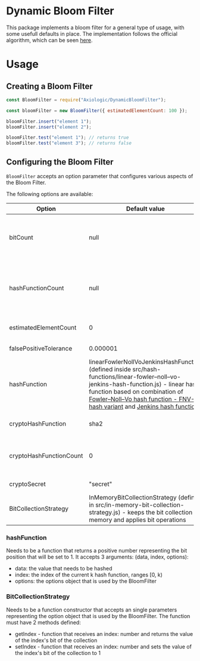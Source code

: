# Dynamic Bloom Filter

This package implements a bloom filter for a general type of usage, with some usefull defaults in place.
The implementation follows the official algorithm, which can be seen [here](https://en.wikipedia.org/wiki/Bloom_filter).

# Usage

## Creating a Bloom Filter

```js
const BloomFilter = require("Axiologic/DynamicBloomFilter");

const bloomFilter = new BloomFilter({ estimatedElementCount: 100 });

bloomFilter.insert("element 1");
bloomFilter.insert("element 2");

bloomFilter.test("element 1"); // returns true
bloomFilter.test("element 3"); // returns false
```

## Configuring the Bloom Filter

`BloomFilter` accepts an option parameter that configures various aspects of the Bloom Filter.

The following options are available:

| Option                  | Default value                                                                                                                                                                                                                                                                                                                                                                                         | Description                                                                                                                           |
| ----------------------- | ----------------------------------------------------------------------------------------------------------------------------------------------------------------------------------------------------------------------------------------------------------------------------------------------------------------------------------------------------------------------------------------------------- | ------------------------------------------------------------------------------------------------------------------------------------- |
| bitCount                | null                                                                                                                                                                                                                                                                                                                                                                                                  | bit count (represents the m variable from the algorithm) - if missing it will be computed based on estimatedElementCount              |
| hashFunctionCount       | null                                                                                                                                                                                                                                                                                                                                                                                                  | k hash functions count (represents the k variable from the algorithm) - if missing it will be computed based on estimatedElementCount |
| estimatedElementCount   | 0                                                                                                                                                                                                                                                                                                                                                                                                     | estimated number of elements from the collection                                                                                      |
| falsePositiveTolerance  | 0.000001                                                                                                                                                                                                                                                                                                                                                                                              | allowed probability of false positives                                                                                                |
| hashFunction            | linearFowlerNollVoJenkinsHashFunction (defined inside src/hash-functions/linear-fowler–noll–vo-jenkins-hash-function.js) - linear hash function based on combination of [Fowler–Noll–Vo hash function - FNV-1a hash variant](https://en.wikipedia.org/wiki/Fowler%E2%80%93Noll%E2%80%93Vo_hash_function#FNV-1a_hash) and [Jenkins hash function](https://en.wikipedia.org/wiki/Jenkins_hash_function) | default function that returns the element's hash                                                                                      |
| cryptoHashFunction      | sha2                                                                                                                                                                                                                                                                                                                                                                                                  | crypto hash function that returns the element's hash                                                                                  |
| cryptoHashFunctionCount | 0                                                                                                                                                                                                                                                                                                                                                                                                     | number of crypto hash functions to be used (will be used at first before the default hashFunction)                                    |
| cryptoSecret            | "secret"                                                                                                                                                                                                                                                                                                                                                                                              | crypto hash function secret                                                                                                           |
| BitCollectionStrategy   | InMemoryBitCollectionStrategy (defined in src/in-memory-bit-collection-strategy.js) - keeps the bit collection in memory and applies bit operations                                                                                                                                                                                                                                                   | strategy which interacts with the bit collection                                                                                      |


### hashFunction
Needs to be a function that returns a positive number representing the bit position that will be set to 1. It accepts 3 arguments: (data, index, options):
- data: the value that needs to be hashed
- index: the index of the current k hash function, ranges [0, k)
- options: the options object that is used by the BloomFilter

### BitCollectionStrategy
Needs to be a function constructor that accepts an single parameters representing the option object that is used by the BloomFilter.
The function must have 2 methods defined:
- getIndex - function that receives an index: number and returns the value of the index's bit of the collection
- setIndex - function that receives an index: number and sets the value of the index's bit of the collection to 1
